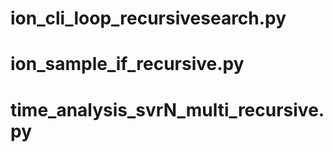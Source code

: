 # ion_cli_loop_recursivesearch.py

# ion_sample_if_recursive.py

# time_analysis_svrN_multi_recursive.py
